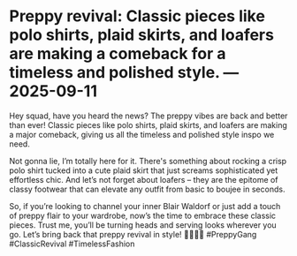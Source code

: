 # Preppy revival: Classic pieces like polo shirts, plaid skirts, and loafers are making a comeback for a timeless and polished style. — 2025-09-11

Hey squad, have you heard the news? The preppy vibes are back and better than ever! Classic pieces like polo shirts, plaid skirts, and loafers are making a major comeback, giving us all the timeless and polished style inspo we need. 

Not gonna lie, I’m totally here for it. There's something about rocking a crisp polo shirt tucked into a cute plaid skirt that just screams sophisticated yet effortless chic. And let’s not forget about loafers – they are the epitome of classy footwear that can elevate any outfit from basic to boujee in seconds. 

So, if you’re looking to channel your inner Blair Waldorf or just add a touch of preppy flair to your wardrobe, now’s the time to embrace these classic pieces. Trust me, you’ll be turning heads and serving looks wherever you go. Let’s bring back that preppy revival in style! 💁‍♀️👗👟 #PreppyGang #ClassicRevival #TimelessFashion